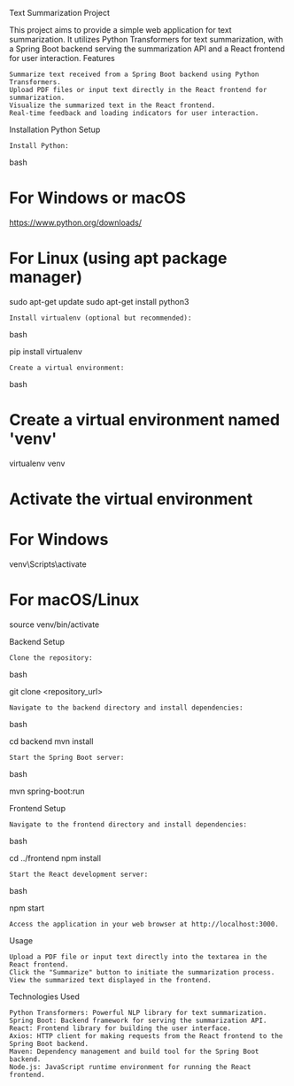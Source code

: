 Text Summarization Project

This project aims to provide a simple web application for text summarization. It utilizes Python Transformers for text summarization, with a Spring Boot backend serving the summarization API and a React frontend for user interaction.
Features

    Summarize text received from a Spring Boot backend using Python Transformers.
    Upload PDF files or input text directly in the React frontend for summarization.
    Visualize the summarized text in the React frontend.
    Real-time feedback and loading indicators for user interaction.

Installation
Python Setup

    Install Python:

bash

# For Windows or macOS
https://www.python.org/downloads/

# For Linux (using apt package manager)
sudo apt-get update
sudo apt-get install python3

    Install virtualenv (optional but recommended):

bash

pip install virtualenv

    Create a virtual environment:

bash

# Create a virtual environment named 'venv'
virtualenv venv

# Activate the virtual environment
# For Windows
venv\Scripts\activate
# For macOS/Linux
source venv/bin/activate

Backend Setup

    Clone the repository:

bash

git clone <repository_url>

    Navigate to the backend directory and install dependencies:

bash

cd backend
mvn install

    Start the Spring Boot server:

bash

mvn spring-boot:run

Frontend Setup

    Navigate to the frontend directory and install dependencies:

bash

cd ../frontend
npm install

    Start the React development server:

bash

npm start

    Access the application in your web browser at http://localhost:3000.

Usage

    Upload a PDF file or input text directly into the textarea in the React frontend.
    Click the "Summarize" button to initiate the summarization process.
    View the summarized text displayed in the frontend.

Technologies Used

    Python Transformers: Powerful NLP library for text summarization.
    Spring Boot: Backend framework for serving the summarization API.
    React: Frontend library for building the user interface.
    Axios: HTTP client for making requests from the React frontend to the Spring Boot backend.
    Maven: Dependency management and build tool for the Spring Boot backend.
    Node.js: JavaScript runtime environment for running the React frontend.



